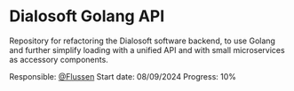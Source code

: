 
# Dialosoft Golang API

Repository for refactoring the Dialosoft software backend, to use Golang and further simplify loading with a unified API and with small microservices as accessory components.

Responsible: [@Flussen](https://github.com/Flussen)
Start date: 08/09/2024
Progress: 10%